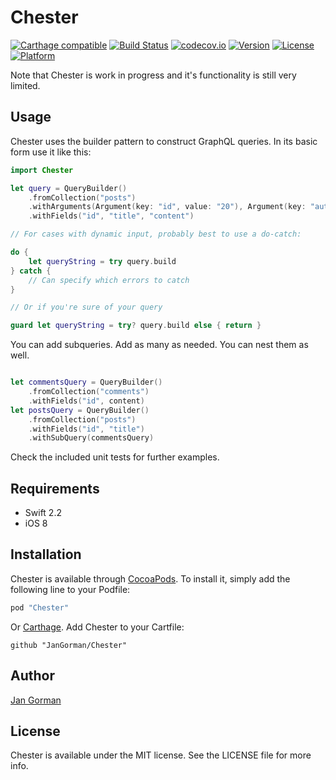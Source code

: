 # Chester

[![Carthage compatible](https://img.shields.io/badge/Carthage-compatible-4BC51D.svg?style=flat)](https://github.com/Carthage/Carthage)
[![Build Status](https://travis-ci.org/JanGorman/Chester.svg?branch=master&style=flat)](https://travis-ci.org/JanGorman/Chester)
[![codecov.io](https://codecov.io/github/JanGorman/Chester/coverage.svg?branch=master)](https://codecov.io/github/JanGorman/Chester?branch=master)
[![Version](https://img.shields.io/cocoapods/v/Chester.svg?style=flat)](http://cocoapods.org/pods/Chester)
[![License](https://img.shields.io/cocoapods/l/Chester.svg?style=flat)](http://cocoapods.org/pods/Chester)
[![Platform](https://img.shields.io/cocoapods/p/Chester.svg?style=flat)](http://cocoapods.org/pods/Chester)

Note that Chester is work in progress and it's functionality is still very limited.

## Usage

Chester uses the builder pattern to construct GraphQL queries. In its basic form use it like this:
```swift
import Chester

let query = QueryBuilder()
	.fromCollection("posts")
	.withArguments(Argument(key: "id", value: "20"), Argument(key: "author", value: "Chester"))
	.withFields("id", "title", "content")

// For cases with dynamic input, probably best to use a do-catch:

do {
	let queryString = try query.build
} catch {
	// Can specify which errors to catch
}

// Or if you're sure of your query

guard let queryString = try? query.build else { return }

```

You can add subqueries. Add as many as needed. You can nest them as well.
```swift

let commentsQuery = QueryBuilder()
	.fromCollection("comments")
	.withFields("id", content)
let postsQuery = QueryBuilder()
	.fromCollection("posts")
	.withFields("id", "title")
	.withSubQuery(commentsQuery)

```


Check the included unit tests for further examples.

## Requirements

* Swift 2.2
* iOS 8

## Installation

Chester is available through [CocoaPods](http://cocoapods.org). To install
it, simply add the following line to your Podfile:

```ruby
pod "Chester"
```

Or [Carthage](https://github.com/Carthage/Carthage). Add Chester to your Cartfile:

```
github "JanGorman/Chester"
```

## Author

[Jan Gorman](https://twitter.com/JanGorman)

## License

Chester is available under the MIT license. See the LICENSE file for more info.
